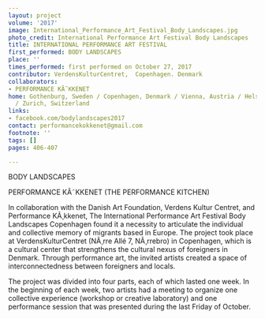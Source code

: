 ```yaml
---
layout: project
volume: '2017'
image: International_Performance_Art_Festival_Body_Landscapes.jpg
photo_credit: International Performance Art Festival Body Landscapes
title: INTERNATIONAL PERFORMANCE ART FESTIVAL
first_performed: BODY LANDSCAPES
place: ''
times_performed: first performed on October 27, 2017
contributor: VerdensKulturCentret,  Copenhagen. Denmark
collaborators:
- PERFORMANCE KÃ˜KKENET
home: Gothenburg, Sweden / Copenhagen, Denmark / Vienna, Austria / Helsinki, Finland
  / Zurich, Switzerland
links:
- facebook.com/bodylandscapes2017
contact: performancekokkenet@gmail.com
footnote: ''
tags: []
pages: 406-407

---
```


 
BODY LANDSCAPES

PERFORMANCE KÃ˜KKENET 
(THE PERFORMANCE KITCHEN)

In collaboration with the Danish Art Foundation, Verdens Kultur Centret, and Performance KÃ¸kkenet, The International Performance Art Festival Body Landscapes Copenhagen found it a necessity to articulate the individual and collective memory of migrants based in Europe. The project took place at VerdensKulturCentret (NÃ¸rre All&eacute; 7, NÃ¸rrebro) in Copenhagen, which is a cultural center that strengthens the cultural nexus of foreigners in Denmark. Through performance art, the invited artists created a space of interconnectedness between foreigners and locals.

The project was divided into four parts, each of which lasted one week. In the beginning of each week, two artists had a meeting to organize one collective experience (workshop or creative laboratory) and one performance session that was presented during the last Friday of October.
